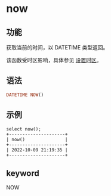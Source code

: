 # now

## 功能

获取当前的时间，以 DATETIME 类型返回。

该函数受时区影响，具体参见 [设置时区](../../../administration/timezone.md)。

## 语法

```Haskell
DATETIME NOW()
```

## 示例

```Plain Text
select now();
+---------------------+
| now()               |
+---------------------+
| 2022-10-09 21:19:35 |
+---------------------+
```

## keyword

NOW
